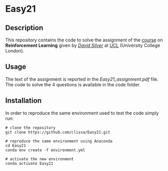 # Easy21

## Description 
This repository contains the code to solve the assignment of the [course](https://www.davidsilver.uk/teaching/) on **Reinforcement
Learning** given by [*David Silver*](https://www.davidsilver.uk/) at [UCL](https://www.ucl.ac.uk/) (University College London).

## Usage
The text of the assignment is reported in the *Easy21_assignment.pdf* file.
The code to solve the 4 questions is available in the *code* folder.

## Installation

In order to reproduce the same environment used to test the code simply run:

```
# clone the repository
git clone https://github.com/clissa/Easy21.git

# reproduce the same environment using Anaconda
cd Easy21
conda env create -f environment.yml

# activate the new environment
conda activate Easy21
```